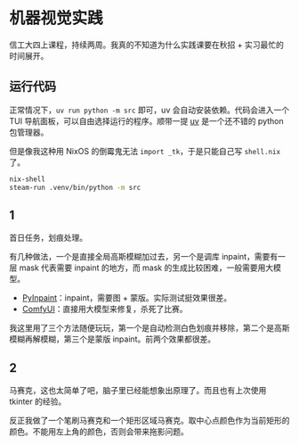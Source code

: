 # 机器视觉实践

信工大四上课程，持续两周。我真的不知道为什么实践课要在秋招 + 实习最忙的时间展开。

## 运行代码

正常情况下，`uv run python -m src` 即可，uv 会自动安装依赖。代码会进入一个 TUI 导航面板，可以自由选择运行的程序。顺带一提 [uv](https://github.com/astral-sh/uv) 是一个还不错的 python 包管理器。

但是像我这种用 NixOS 的倒霉鬼无法 `import _tk`，于是只能自己写 `shell.nix` 了。

```sh
nix-shell
steam-run .venv/bin/python -m src
```

## 1

首日任务，划痕处理。

有几种做法，一个是直接全局高斯模糊加过去，另一个是调库 inpaint，需要有一层 mask 代表需要 inpaint 的地方，而 mask 的生成比较困难，一般需要用大模型。

- [PyInpaint](https://github.com/aGIToz/PyInpaint)：inpaint，需要图 + 蒙版。实际测试挺效果很差。
- [ComfyUI](https://github.com/cdb-boop/ComfyUI-Bringing-Old-Photos-Back-to-Life)：直接用大模型来修复，杀死了比赛。

我这里用了三个方法随便玩玩，第一个是自动检测白色划痕并移除，第二个是高斯模糊再解模糊，第三个是蒙版 inpaint。前两个效果都很差。

## 2

马赛克，这也太简单了吧，脑子里已经能想象出原理了。而且也有上次使用 tkinter 的经验。

反正我做了一个笔刷马赛克和一个矩形区域马赛克。取中心点颜色作为当前矩形的颜色。不能用左上角的颜色，否则会带来拖影问题。
